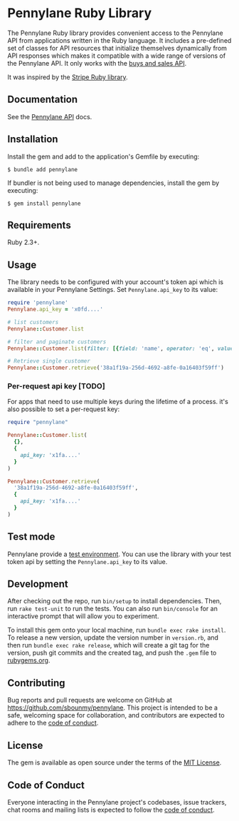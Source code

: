 # Pennylane Ruby Library

The Pennylane Ruby library provides convenient access to the Pennylane API from applications written in the Ruby language. It includes a pre-defined set of classes for API resources that initialize themselves dynamically from API responses which makes it compatible with a wide range of versions of the Pennylane API.
It only works with the [buys and sales API](https://pennylane.readme.io/reference/versioning).

It was inspired by the [Stripe Ruby library](https://github.com/stripe/stripe-ruby).


## Documentation
See the [Pennylane API](https://pennylane.readme.io/reference/versioning) docs.

## Installation

Install the gem and add to the application's Gemfile by executing:

    $ bundle add pennylane

If bundler is not being used to manage dependencies, install the gem by executing:

    $ gem install pennylane

## Requirements
Ruby 2.3+.

## Usage

The library needs to be configured with your account's token api which is available in your Pennylane Settings. Set `Pennylane.api_key` to its value:

```ruby
require 'pennylane'
Pennylane.api_key = 'x0fd....'

# list customers
Pennylane::Customer.list

# filter and paginate customers
Pennylane::Customer.list(filter: [{field: 'name', operator: 'eq', value: 'Apple'}], page: 2)

# Retrieve single customer
Pennylane::Customer.retrieve('38a1f19a-256d-4692-a8fe-0a16403f59ff')
```

### Per-request api key [TODO]
For apps that need to use multiple keys during the lifetime of a process. it's also possible to set a per-request key:
```ruby
require "pennylane"

Pennylane::Customer.list(
  {},
  {
    api_key: 'x1fa....'
  }
)

Pennylane::Customer.retrieve(
  '38a1f19a-256d-4692-a8fe-0a16403f59ff',
  {
    api_key: 'x1fa....'
  }
)

```

## Test mode
Pennylane provide a [test environment](https://help.pennylane.com/fr/articles/18773-creer-un-environnement-de-test). You can use the library with your test token api by setting the `Pennylane.api_key` to its value.


## Development

After checking out the repo, run `bin/setup` to install dependencies. Then, run `rake test-unit` to run the tests. You can also run `bin/console` for an interactive prompt that will allow you to experiment.

To install this gem onto your local machine, run `bundle exec rake install`. To release a new version, update the version number in `version.rb`, and then run `bundle exec rake release`, which will create a git tag for the version, push git commits and the created tag, and push the `.gem` file to [rubygems.org](https://rubygems.org).

## Contributing

Bug reports and pull requests are welcome on GitHub at https://github.com/sbounmy/pennylane. This project is intended to be a safe, welcoming space for collaboration, and contributors are expected to adhere to the [code of conduct](https://github.com/[USERNAME]/pennylane/blob/main/CODE_OF_CONDUCT.md).

## License

The gem is available as open source under the terms of the [MIT License](https://opensource.org/licenses/MIT).

## Code of Conduct

Everyone interacting in the Pennylane project's codebases, issue trackers, chat rooms and mailing lists is expected to follow the [code of conduct](https://github.com/[USERNAME]/pennylane/blob/main/CODE_OF_CONDUCT.md).